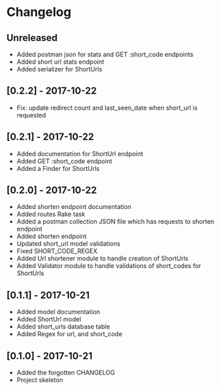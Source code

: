 Changelog
=========

## Unreleased
- Added postman json for stats and GET :short_code endpoints
- Added short url stats endpoint
- Added serializer for ShortUrls

## [0.2.2] - 2017-10-22
- Fix: update redirect count and last_seen_date when short_url is requested

## [0.2.1] - 2017-10-22
- Added documentation for ShortUrl endpoint
- Added GET :short_code endpoint
- Added a Finder for ShortUrls

## [0.2.0] - 2017-10-22
- Added shorten endpoint documentation
- Added routes Rake task
- Added a postman collection JSON file which has requests to shorten endpoint
- Added shorten endpoint
- Updated short_url model validations
- Fixed SHORT_CODE_REGEX
- Added Url shortener module to handle creation of ShortUrls
- Added Validator module to handle validations of short_codes for ShortUrls
## [0.1.1] - 2017-10-21
- Added model documentation
- Added ShortUrl model
- Added short_urls database table
- Added Regex for url, and short_code

## [0.1.0] - 2017-10-21
- Added the forgotten CHANGELOG
- Project skeleton
